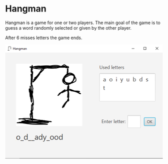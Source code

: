 # Hangman

Hangman is a game for one or two players. 
The main goal of the game is to guess a word randomly selected 
or given by the other player.

After 6 misses letters the game ends.

![](podglądGry.png)